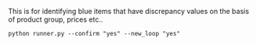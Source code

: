 This is for identifying blue items that have discrepancy values on the basis of product group, prices etc..
```
python runner.py --confirm "yes" --new_loop "yes"
```
